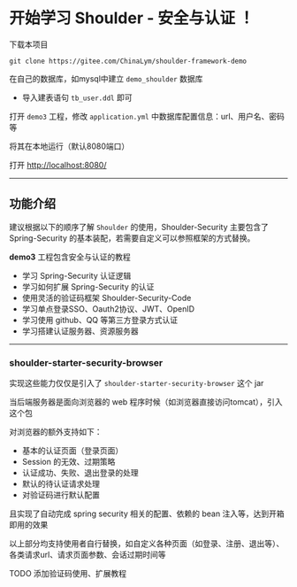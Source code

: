 # 开始学习 Shoulder - 安全与认证 ！

下载本项目

```
git clone https://gitee.com/ChinaLym/shoulder-framework-demo
```

在自己的数据库，如mysql中建立 `demo_shoulder` 数据库
- 导入建表语句 `tb_user.ddl` 即可

打开 `demo3` 工程，修改 `application.yml` 中数据库配置信息：url、用户名、密码等

将其在本地运行（默认8080端口）

打开 [http://localhost:8080/](http://localhost:8080) 

---

## 功能介绍

建议根据以下的顺序了解 `Shoulder` 的使用，Shoulder-Security 主要包含了 Spring-Security 的基本装配，若需要自定义可以参照框架的方式替换。

**demo3** 工程包含安全与认证的教程
- 学习 Spring-Security 认证逻辑
- 学习如何扩展 Spring-Security 的认证
- 使用灵活的验证码框架 Shoulder-Security-Code
- 学习单点登录SSO、Oauth2协议、JWT、OpenID
- 学习使用 github、QQ 等第三方登录方式认证
- 学习搭建认证服务器、资源服务器


---
### shoulder-starter-security-browser

实现这些能力仅仅是引入了 `shoulder-starter-security-browser` 这个 jar

当后端服务器是面向浏览器的 web 程序时候（如浏览器直接访问tomcat），引入这个包

对浏览器的额外支持如下：
- 基本的认证页面（登录页面）
- Session 的无效、过期策略
- 认证成功、失败、退出登录的处理
- 默认的待认证请求处理
- 对验证码进行默认配置

且实现了自动完成 spring security 相关的配置、依赖的 bean 注入等，达到开箱即用的效果

以上部分均支持使用者自行替换，如自定义各种页面（如登录、注册、退出等）、各类请求url、请求页面参数、会话过期时间等


TODO 添加验证码使用、扩展教程
